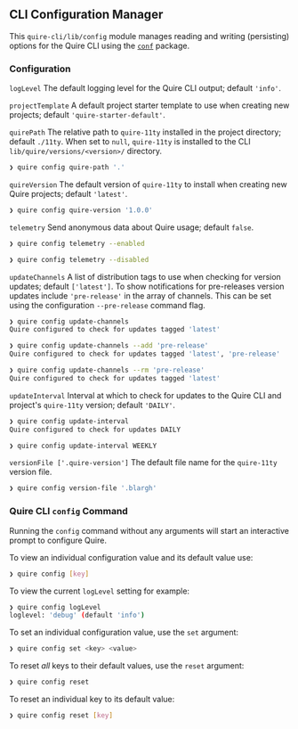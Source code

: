 ## CLI Configuration Manager

This `quire-cli/lib/config` module manages reading and writing (persisting) options for the Quire CLI using the [`conf`](https://github.com/sindresorhus/conf) package.


### Configuration

`logLevel` The default logging level for the Quire CLI output; default `'info'`.

`projectTemplate` A default project starter template to use when creating new projects; default `'quire-starter-default'`.

`quirePath` The relative path to `quire-11ty` installed in the project directory; default `./11ty`. When set to `null`, `quire-11ty` is installed to the CLI `lib/quire/versions/<version>/` directory.

```sh
❯ quire config quire-path '.'
```

`quireVersion` The default version of `quire-11ty` to install when creating new Quire projects; default `'latest'`.

```sh
❯ quire config quire-version '1.0.0'
```

`telemetry` Send anonymous data about Quire usage; default `false`.

```sh
❯ quire config telemetry --enabled
```

```sh
❯ quire config telemetry --disabled
```

`updateChannels` A list of distribution tags to use when checking for version updates; default `['latest']`. To show notifications for pre-releases version updates include `'pre-release'` in the array of channels. This can be set using the configuration `--pre-release` command flag.

```sh
❯ quire config update-channels
Quire configured to check for updates tagged 'latest'
```

```sh
❯ quire config update-channels --add 'pre-release'
Quire configured to check for updates tagged 'latest', 'pre-release'
```

```sh
❯ quire config update-channels --rm 'pre-release'
Quire configured to check for updates tagged 'latest'
```

`updateInterval` Interval at which to check for updates to the Quire CLI and project's `quire-11ty` version; default `'DAILY'`.

```sh
❯ quire config update-interval
Quire configured to check for updates DAILY
```

```sh
❯ quire config update-interval WEEKLY
```

`versionFile ['.quire-version']` The default file name for the `quire-11ty` version file.

```sh
❯ quire config version-file '.blargh'
```

### Quire CLI `config` Command

Running the `config` command without any arguments will start an interactive prompt to configure Quire.

To view an individual configuration value and its default value use:

```sh
❯ quire config [key]
```

To view the current `logLevel` setting for example:

```sh
❯ quire config logLevel
loglevel: 'debug' (default 'info')
```

To set an individual configuration value, use the `set` argument:

```sh
❯ quire config set <key> <value>
```

To reset *all* keys to their default values, use the `reset` argument:

```sh
❯ quire config reset
```

To reset an individual key to its default value:

```sh
❯ quire config reset [key]
```
